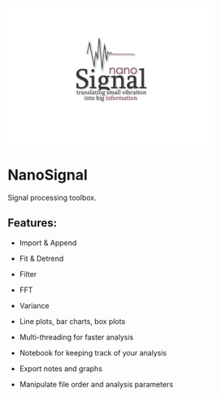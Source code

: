 
![Screenshot](nanoSignalLogo-02.png)

# NanoSignal
Signal processing toolbox.

## Features:

* Import & Append
* Fit & Detrend
* Filter
* FFT
* Variance
* Line plots, bar charts, box plots

* Multi-threading for faster analysis
* Notebook for keeping track of your analysis
* Export notes and graphs
* Manipulate file order and analysis parameters


